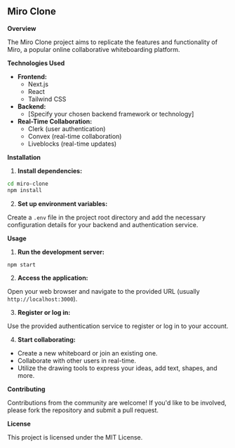 ## Miro Clone

**Overview**

The Miro Clone project aims to replicate the features and functionality of Miro, a popular online collaborative whiteboarding platform.

**Technologies Used**

- **Frontend:**
  - Next.js
  - React
  - Tailwind CSS
- **Backend:**
  - [Specify your chosen backend framework or technology]
- **Real-Time Collaboration:**
  - Clerk (user authentication)
  - Convex (real-time collaboration)
  - Liveblocks (real-time updates)

**Installation**

1. **Install dependencies:**

```bash
cd miro-clone
npm install
```

2. **Set up environment variables:**

Create a `.env` file in the project root directory and add the necessary configuration details for your backend and authentication service.

**Usage**

1. **Run the development server:**

```bash
npm start
```

2. **Access the application:**

Open your web browser and navigate to the provided URL (usually `http://localhost:3000`).

3. **Register or log in:**

Use the provided authentication service to register or log in to your account.

4. **Start collaborating:**

- Create a new whiteboard or join an existing one.
- Collaborate with other users in real-time.
- Utilize the drawing tools to express your ideas, add text, shapes, and more.

**Contributing**

Contributions from the community are welcome! If you'd like to be involved, please fork the repository and submit a pull request.

**License**

This project is licensed under the MIT License.
